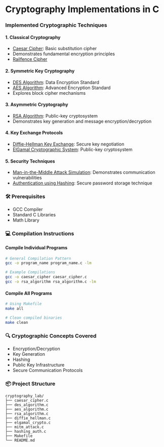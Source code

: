 # Cryptography Implementations in C



### Implemented Cryptographic Techniques

#### 1. Classical Cryptography
- [Caesar Cipher](caesar_cipher.c): Basic substitution cipher
- Demonstrates fundamental encryption principles
- [Railfence Cipher](railfence.c)

#### 2. Symmetric Key Cryptography
- [DES Algorithm](des_algorithm.c): Data Encryption Standard
- [AES Algorithm](aes_algorithm.c): Advanced Encryption Standard
- Explores block cipher mechanisms

#### 3. Asymmetric Cryptography
- [RSA Algorithm](rsa_algorithm.c): Public-key cryptosystem
- Demonstrates key generation and message encryption/decryption

#### 4. Key Exchange Protocols
- [Diffie-Hellman Key Exchange](diffie_hellman.c): Secure key negotiation
- [ElGamal Cryptographic System](elgamal_crypto.c): Public-key cryptosystem

#### 5. Security Techniques
- [Man-in-the-Middle Attack Simulation](mitm_attack.c): Demonstrates communication vulnerabilities
- [Authentication using Hashing](hashing_auth.c): Secure password storage technique

### 🛠️ Prerequisites
- GCC Compiler
- Standard C Libraries
- Math Library

### 💻 Compilation Instructions

#### Compile Individual Programs
```bash
# General Compilation Pattern
gcc -o program_name program_name.c -lm

# Example Compilations
gcc -o caesar_cipher caesar_cipher.c
gcc -o rsa_algorithm rsa_algorithm.c -lm
```

#### Compile All Programs
```bash
# Using Makefile
make all

# Clean compiled binaries
make clean
```



### 🔍 Cryptographic Concepts Covered
- Encryption/Decryption
- Key Generation
- Hashing
- Public Key Infrastructure
- Secure Communication Protocols

### 📦 Project Structure
```
cryptography_lab/
├── caesar_cipher.c
├── des_algorithm.c
├── aes_algorithm.c
├── rsa_algorithm.c
├── diffie_hellman.c
├── elgamal_crypto.c
├── mitm_attack.c
├── hashing_auth.c
├── Makefile
└── README.md
```

